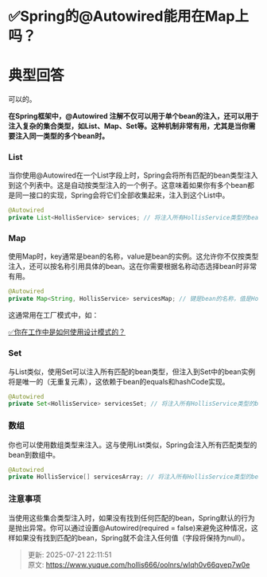 # ✅Spring的@Autowired能用在Map上吗？

# 典型回答


可以的。



**在Spring框架中，@Autowired 注解不仅可以用于单个bean的注入，还可以用于注入复杂的集合类型，如List、Map、Set等。这种机制非常有用，尤其是当你需要注入同一类型的多个bean时。**



### List


当你使用@Autowired在一个List字段上时，Spring会将所有匹配的bean类型注入到这个列表中。这是自动按类型注入的一个例子。这意味着如果你有多个bean都是同一接口的实现，Spring会将它们全部收集起来，注入到这个List中。



```java
@Autowired
private List<HollisService> services; // 将注入所有HollisService类型的bean
```



### Map


使用Map时，key通常是bean的名称，value是bean的实例。这允许你不仅按类型注入，还可以按名称引用具体的bean。这在你需要根据名称动态选择bean时非常有用。



```java
@Autowired
private Map<String, HollisService> servicesMap; // 键是bean的名称，值是HollisService类型的实例
```



这通常用在工厂模式中，如：



[✅你在工作中是如何使用设计模式的？](https://www.yuque.com/hollis666/oolnrs/kzq0dwtbtgps9oe1)



### <font style="color:rgb(13, 13, 13);">Set</font>


与List类似，使用Set可以注入所有匹配的bean类型，但注入到Set中的bean实例将是唯一的（无重复元素），这依赖于bean的equals和hashCode实现。



```java
@Autowired
private Set<HollisService> servicesSet; // 将注入所有HollisService类型的bean，但每个实例只出现一次
```



### <font style="color:rgb(13, 13, 13);">数组</font>
你也可以使用数组类型来注入。这与使用List类似，Spring会注入所有匹配类型的bean到数组中。



```java
@Autowired
private HollisService[] servicesArray; // 将注入所有HollisService类型的bean
```

### 
### 注意事项


当使用这些集合类型注入时，如果没有找到任何匹配的bean，Spring默认的行为是抛出异常。你可以通过设置@Autowired(required = false)来避免这种情况，这样如果没有找到匹配的bean，Spring就不会注入任何值（字段将保持为null）。



> 更新: 2025-07-21 22:11:51  
> 原文: <https://www.yuque.com/hollis666/oolnrs/wlqh0v66qvep7w0e>